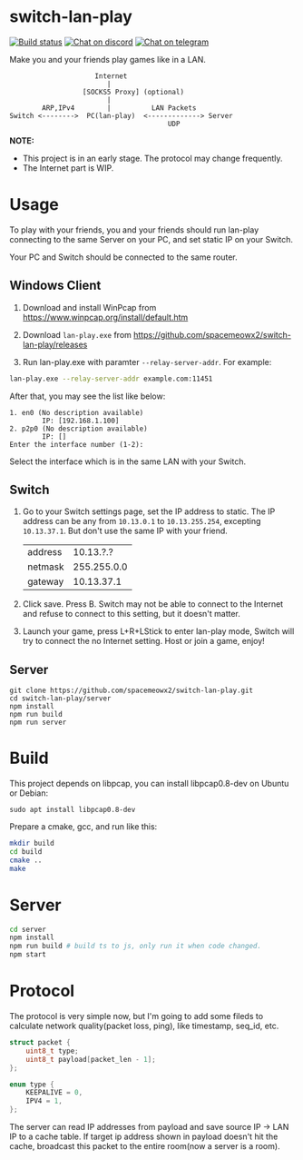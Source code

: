 # switch-lan-play
[![Build status](https://drone.imspace.cn:444/api/badges/spacemeowx2/switch-lan-play/status.svg)](https://drone.imspace.cn:444/spacemeowx2/switch-lan-play)
[![Chat on discord](https://img.shields.io/badge/chat-on%20discord-7289da.svg)](https://discord.gg/zEMCu5n)
[![Chat on telegram](https://img.shields.io/badge/chat-on%20telegram-blue.svg)](https://t.me/joinchat/CBl2pxJCT-NtEME6ip6v5g)

Make you and your friends play games like in a LAN.

```
                     Internet
                        |
                  [SOCKS5 Proxy] (optional)
                        |
        ARP,IPv4        |          LAN Packets
Switch <-------->  PC(lan-play)  <-------------> Server
                                       UDP
```

**NOTE:**
* This project is in an early stage. The protocol may change frequently.
* The Internet part is WIP.

# Usage

To play with your friends, you and your friends should run lan-play connecting to the same Server on your PC, and set static IP on your Switch.

Your PC and Switch should be connected to the same router.

## Windows Client

1. Download and install WinPcap from https://www.winpcap.org/install/default.htm

2. Download `lan-play.exe` from https://github.com/spacemeowx2/switch-lan-play/releases

3. Run lan-play.exe with paramter `--relay-server-addr`. For example:

```sh
lan-play.exe --relay-server-addr example.com:11451
```

After that, you may see the list like below:

```
1. en0 (No description available)
        IP: [192.168.1.100]
2. p2p0 (No description available)
        IP: []
Enter the interface number (1-2):
```

Select the interface which is in the same LAN with your Switch.

## Switch

1. Go to your Switch settings page, set the IP address to static. The IP address can be any from `10.13.0.1` to `10.13.255.254`, excepting `10.13.37.1`. But don't use the same IP with your friend.

    <table>
        <tbody>
            <tr>
                <td>address</td>
                <td>10.13.?.?</td>
            </tr>
            <tr>
                <td>netmask</td>
                <td>255.255.0.0</td>
            </tr>
            <tr>
                <td>gateway</td>
                <td>10.13.37.1</td>
            </tr>
        </tbody>
    </table>

2. Click save. Press B. Switch may not be able to connect to the Internet and refuse to connect to this setting, but it doesn't matter.

3. Launch your game, press L+R+LStick to enter lan-play mode, Switch will try to connect the no Internet setting. Host or join a game, enjoy!

## Server

```
git clone https://github.com/spacemeowx2/switch-lan-play.git
cd switch-lan-play/server
npm install
npm run build
npm run server
```

# Build

This project depends on libpcap, you can install libpcap0.8-dev on Ubuntu or Debian:

`sudo apt install libpcap0.8-dev`

Prepare a cmake, gcc, and run like this:

```sh
mkdir build
cd build
cmake ..
make
```

# Server

```sh
cd server
npm install
npm run build # build ts to js, only run it when code changed.
npm start
```

# Protocol

The protocol is very simple now, but I'm going to add some fileds to calculate network quality(packet loss, ping), like timestamp, seq_id, etc.

```c
struct packet {
    uint8_t type;
    uint8_t payload[packet_len - 1];
};
```

```c
enum type {
    KEEPALIVE = 0,
    IPV4 = 1,
};
```

The server can read IP addresses from payload and save source IP -> LAN IP to a cache table. If target ip address shown in payload doesn't hit the cache, broadcast this packet to the entire room(now a server is a room).
